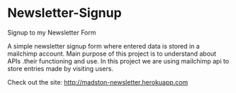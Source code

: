 # Newsletter-Signup
Signup to my Newsletter Form

A simple newsletter signup form where entered data is stored in a mailchimp account.
Main purpose of this project is to understand about APIs .their functioning and use.
In this project we are using mailchimp api to store entries made by visiting users.

Check out the site:
http://madston-newsletter.herokuapp.com
